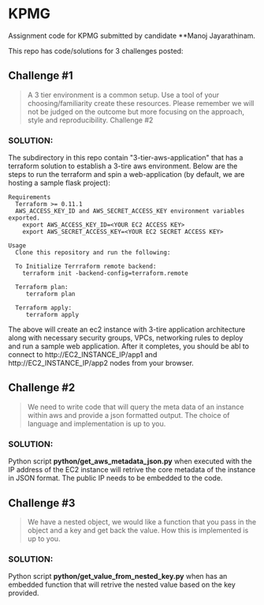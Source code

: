 # KPMG
Assignment code for KPMG submitted by candidate **Manoj Jayarathinam.

This repo has code/solutions for 3 challenges posted: 

## Challenge #1
> A 3 tier environment is a common setup. Use a tool of your choosing/familiarity create these resources. Please remember we will not be judged on the outcome but more focusing on the approach, style and reproducibility.
Challenge #2

### SOLUTION:
The subdirectory in this repo contain "3-tier-aws-application" that has a terraform solution to establish a 3-tire aws environment. 
Below are the steps to run the terraform and spin a web-application (by default, we are hosting a sample flask project):

    Requirements
      Terraform >= 0.11.1
      AWS_ACCESS_KEY_ID and AWS_SECRET_ACCESS_KEY environment variables exported.
        export AWS_ACCESS_KEY_ID=<YOUR EC2 ACCESS KEY>
        export AWS_SECRET_ACCESS_KEY=<YOUR EC2 SECRET ACCESS KEY>
    
    Usage
      Clone this repository and run the following:
      
      To Initialize Terrraform remote backend:
        terraform init -backend-config=terraform.remote
      
      Terraform plan:
         terraform plan
      
      Terraform apply:
         terraform apply

The above will create an ec2 instance with 3-tire application architecture along with necessary security groups, VPCs, networking rules to deploy and run a sample web application. After it completes, you should be abl to connect to http://EC2_INSTANCE_IP/app1 and http://EC2_INSTANCE_IP/app2 nodes from your browser.

## Challenge #2
> We need to write code that will query the meta data of an instance within aws and provide a json formatted output. The choice of language and implementation is up to you.

### SOLUTION:

Python script **python/get_aws_metadata_json.py** when executed with the IP address of the EC2 instance will retrive the core metadata of the instance in JSON format. The public IP needs to be embedded to the code. 

## Challenge #3
> We have a nested object, we would like a function that you pass in the object and a key and get back the value. How this is implemented is up to you.

### SOLUTION:

Python script **python/get_value_from_nested_key.py** when has an embedded function that will retrive the nested value based on the key provided. 
